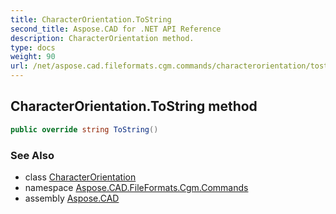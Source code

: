 ```yaml
---
title: CharacterOrientation.ToString
second_title: Aspose.CAD for .NET API Reference
description: CharacterOrientation method. 
type: docs
weight: 90
url: /net/aspose.cad.fileformats.cgm.commands/characterorientation/tostring/
---
```

## CharacterOrientation.ToString method

```csharp
public override string ToString()
```

### See Also

* class [CharacterOrientation](../)
* namespace [Aspose.CAD.FileFormats.Cgm.Commands](../../characterorientation/)
* assembly [Aspose.CAD](../../../)


